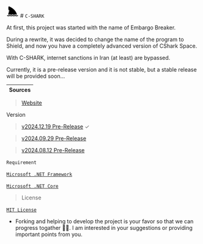<img src="https://github.com/b-daarr/C-SHARK/blob/main/shark.png" style="width: 32px; height: 32px;"/> # `C-SHARK`


At first, this project was started with the name of Embargo Breaker.

During a rewrite, it was decided to change the name of the program to Shield, and now you have a completely advanced
version of CShark Space.

With C-SHARK, internet sanctions in Iran (at least) are bypassed.

Currently, it is a pre-release version and it is not stable, but a stable release will be provided soon...

| Sources |
|---------|

> [Website](http://cshark.space)

Version

> [v2024.12.19 Pre-Release](https://github.com/b-daarr/C-SHARK/releases/tag/v2024.12.19) ✓

> [v2024.09.29 Pre-Release](https://github.com/b-daarr/C-SHARK/releases/tag/v2024.09.29)

> [v2024.08.12 Pre-Release](https://github.com/b-daarr/C-SHARK/releases/tag/v2024.08.12)

`Requirement`

[`Microsoft .NET Framework`](https://dotnet.microsoft.com/en-us/download/dotnet-framework)

[`Microsoft .NET Core`](https://dotnet.microsoft.com/en-us/download)

> License

[`MIT License`](https://github.com/b-daarr/C-SHARK/blob/main/LICENSE.md)

+ Forking and helping to develop the project is your favor so that we can progress togather 🙏🏻.
  I am interested in your suggestions or providing important points from you.
